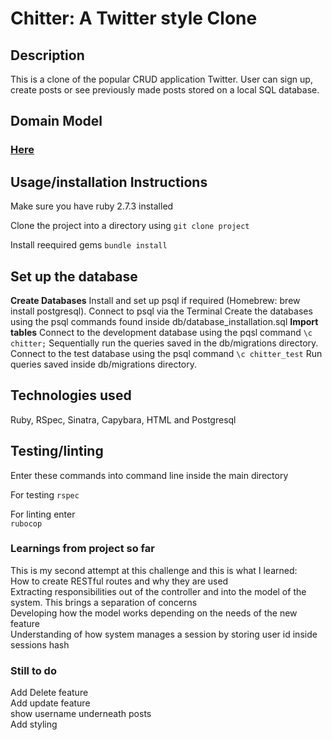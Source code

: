 # Chitter: A Twitter style Clone

## Description

This is a clone of the popular CRUD application Twitter. User can sign up, create posts or see previously made posts stored on a local SQL database. 

## Domain Model

### [Here](https://drive.google.com/file/d/1F5j6tjuvF94mBVeEALjkHr5AhWK1iBaF/view?usp=sharing) <br>

## Usage/installation Instructions

Make sure you have ruby 2.7.3 installed

Clone the project into a directory using
```git clone project```

Install reequired gems
```bundle install```

## Set up the database
**Create Databases**
Install and set up psql if required (Homebrew: brew install postgresql).
Connect to psql via the Terminal
Create the databases using the psql commands found inside db/database_installation.sql
**Import tables**
Connect to the development database using the pqsl command 
```\c chitter;```
Sequentially run the queries saved in the db/migrations directory.
Connect to the test database using the psql command 
```\c chitter_test```
Run queries saved inside db/migrations directory. 

## Technologies used

Ruby, RSpec, Sinatra, Capybara, HTML and Postgresql

## Testing/linting
Enter these commands into command line inside the main directory

For testing 
```rspec```  

For linting enter  
```rubocop```

### Learnings from project so far

This is my second attempt at this challenge and this is what I learned: <br>
How to create RESTful routes and why they are used <br>
Extracting responsibilities out of the controller and into the model of the system. This brings a separation of concerns <br>
Developing how the model works depending on the needs of the new feature <br>
Understanding of how system manages a session by storing user id inside sessions hash <br> 

### Still to do
Add Delete feature <br>
Add update feature <br>
show username underneath posts<br>
Add styling <br>
